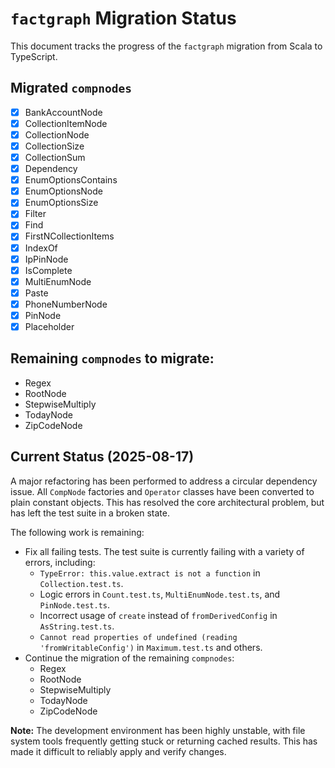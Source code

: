 # `factgraph` Migration Status

This document tracks the progress of the `factgraph` migration from Scala to TypeScript.

## Migrated `compnodes`
- [x] BankAccountNode
- [x] CollectionItemNode
- [x] CollectionNode
- [x] CollectionSize
- [x] CollectionSum
- [x] Dependency
- [x] EnumOptionsContains
- [x] EnumOptionsNode
- [x] EnumOptionsSize
- [x] Filter
- [x] Find
- [x] FirstNCollectionItems
- [x] IndexOf
- [x] IpPinNode
- [x] IsComplete
- [x] MultiEnumNode
- [x] Paste
- [x] PhoneNumberNode
- [x] PinNode
- [x] Placeholder

## Remaining `compnodes` to migrate:
- Regex
- RootNode
- StepwiseMultiply
- TodayNode
- ZipCodeNode

## Current Status (2025-08-17)

A major refactoring has been performed to address a circular dependency issue. All `CompNode` factories and `Operator` classes have been converted to plain constant objects. This has resolved the core architectural problem, but has left the test suite in a broken state.

The following work is remaining:
*   Fix all failing tests. The test suite is currently failing with a variety of errors, including:
    *   `TypeError: this.value.extract is not a function` in `Collection.test.ts`.
    *   Logic errors in `Count.test.ts`, `MultiEnumNode.test.ts`, and `PinNode.test.ts`.
    *   Incorrect usage of `create` instead of `fromDerivedConfig` in `AsString.test.ts`.
    *   `Cannot read properties of undefined (reading 'fromWritableConfig')` in `Maximum.test.ts` and others.
*   Continue the migration of the remaining `compnodes`:
    *   Regex
    *   RootNode
    *   StepwiseMultiply
    *   TodayNode
    *   ZipCodeNode

**Note:** The development environment has been highly unstable, with file system tools frequently getting stuck or returning cached results. This has made it difficult to reliably apply and verify changes.
